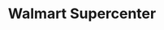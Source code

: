 ---
title: "Walmart Supercenter"
url: /broken-arrow/walmart-supercenter-west-kenosha-street/
shop: supermarket
---